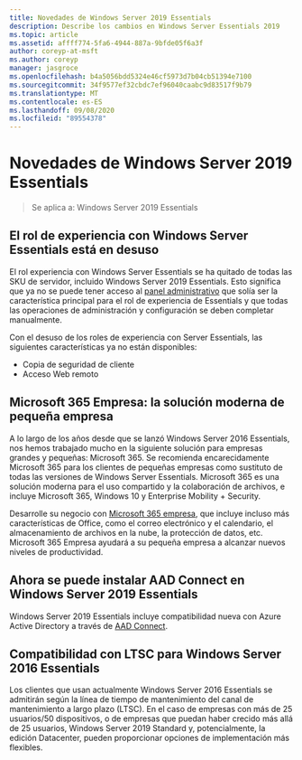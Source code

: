 ```yaml
---
title: Novedades de Windows Server 2019 Essentials
description: Describe los cambios en Windows Server Essentials 2019
ms.topic: article
ms.assetid: affff774-5fa6-4944-887a-9bfde05f6a3f
author: coreyp-at-msft
ms.author: coreyp
manager: jasgroce
ms.openlocfilehash: b4a5056bdd5324e46cf5973d7b04cb51394e7100
ms.sourcegitcommit: 34f9577ef32cbdc7ef96040caabc9d83517f9b79
ms.translationtype: MT
ms.contentlocale: es-ES
ms.lasthandoff: 09/08/2020
ms.locfileid: "89554378"
---
```

# <a name="whats-new-in-windows-server-2019-essentials"></a>Novedades de Windows Server 2019 Essentials

> Se aplica a: Windows Server 2019 Essentials

## <a name="windows-server-essentials-experience-role-has-been-deprecated"></a>El rol de experiencia con Windows Server Essentials está en desuso

El rol experiencia con Windows Server Essentials se ha quitado de todas las SKU de servidor, incluido Windows Server 2019 Essentials. Esto significa que ya no se puede tener acceso al [panel administrativo](../manage/overview-of-the-dashboard-in-windows-server-essentials.md) que solía ser la característica principal para el rol de experiencia de Essentials y que todas las operaciones de administración y configuración se deben completar manualmente.

Con el desuso de los roles de experiencia con Server Essentials, las siguientes características ya no están disponibles:

-    Copia de seguridad de cliente
-    Acceso Web remoto

## <a name="microsoft-365-business-the-modern-small-business-solution"></a>Microsoft 365 Empresa: la solución moderna de pequeña empresa

A lo largo de los años desde que se lanzó Windows Server 2016 Essentials, nos hemos trabajado mucho en la siguiente solución para empresas grandes y pequeñas: Microsoft 365. Se recomienda encarecidamente Microsoft 365 para los clientes de pequeñas empresas como sustituto de todas las versiones de Windows Server Essentials. Microsoft 365 es una solución moderna para el uso compartido y la colaboración de archivos, e incluye Microsoft 365, Windows 10 y Enterprise Mobility + Security.

Desarrolle su negocio con [Microsoft 365 empresa](https://www.microsoft.com/microsoft-365/business), que incluye incluso más características de Office, como el correo electrónico y el calendario, el almacenamiento de archivos en la nube, la protección de datos, etc. Microsoft 365 Empresa ayudará a su pequeña empresa a alcanzar nuevos niveles de productividad.

## <a name="aad-connect-can-now-be-installed-on-windows-server-2019-essentials"></a>Ahora se puede instalar AAD Connect en Windows Server 2019 Essentials

Windows Server 2019 Essentials incluye compatibilidad nueva con Azure Active Directory a través de [AAD Connect](/azure/active-directory/connect/active-directory-aadconnect-prerequisites).

## <a name="ltsc-support-for-windows-server-2016-essentials"></a>Compatibilidad con LTSC para Windows Server 2016 Essentials

Los clientes que usan actualmente Windows Server 2016 Essentials se admitirán según la línea de tiempo de mantenimiento del canal de mantenimiento a largo plazo (LTSC).
En el caso de empresas con más de 25 usuarios/50 dispositivos, o de empresas que puedan haber crecido más allá de 25 usuarios, Windows Server 2019 Standard y, potencialmente, la edición Datacenter, pueden proporcionar opciones de implementación más flexibles.